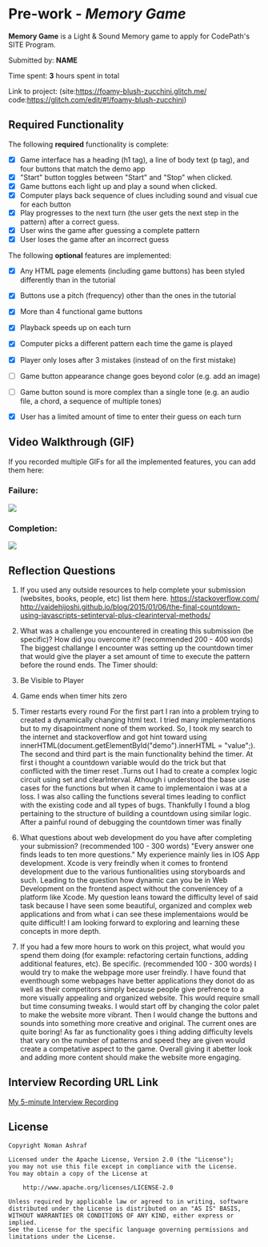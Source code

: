 # Pre-work - *Memory Game*

**Memory Game** is a Light & Sound Memory game to apply for CodePath's SITE Program. 

Submitted by: **NAME**

Time spent: **3** hours spent in total

Link to project: (site:https://foamy-blush-zucchini.glitch.me/
                  code:https://glitch.com/edit/#!/foamy-blush-zucchini)

## Required Functionality

The following **required** functionality is complete:

* [X] Game interface has a heading (h1 tag), a line of body text (p tag), and four buttons that match the demo app
* [X] "Start" button toggles between "Start" and "Stop" when clicked. 
* [X] Game buttons each light up and play a sound when clicked. 
* [X] Computer plays back sequence of clues including sound and visual cue for each button
* [X] Play progresses to the next turn (the user gets the next step in the pattern) after a correct guess. 
* [X] User wins the game after guessing a complete pattern
* [X] User loses the game after an incorrect guess

The following **optional** features are implemented:

* [X] Any HTML page elements (including game buttons) has been styled differently than in the tutorial
* [X] Buttons use a pitch (frequency) other than the ones in the tutorial
* [X] More than 4 functional game buttons
* [X] Playback speeds up on each turn
* [X] Computer picks a different pattern each time the game is played
* [X] Player only loses after 3 mistakes (instead of on the first mistake)
* [ ] Game button appearance change goes beyond color (e.g. add an image)
* [ ] Game button sound is more complex than a single tone (e.g. an audio file, a chord, a sequence of multiple tones)
* [X] User has a limited amount of time to enter their guess on each turn


## Video Walkthrough (GIF)

If you recorded multiple GIFs for all the implemented features, you can add them here:
### Failure:
![](https://i.imgur.com/4NtNvUU.gif)
### Completion:
![](https://i.imgur.com/Er05eHW.gif)

## Reflection Questions
1. If you used any outside resources to help complete your submission (websites, books, people, etc) list them here. 
https://stackoverflow.com/
http://vaidehijoshi.github.io/blog/2015/01/06/the-final-countdown-using-javascripts-setinterval-plus-clearinterval-methods/

2. What was a challenge you encountered in creating this submission (be specific)? How did you overcome it? (recommended 200 - 400 words) 
 The biggest challange I encounter was setting up the countdown timer that would give the player a set amount of time to execute the pattern before the round ends. The Timer should:
 1. Be Visible to Player
 2. Game ends when timer hits zero
 3. Timer restarts every round
For the first part I ran into a problem trying to created a dynamically changing html text. I tried many implementations but to my disapointment none of them worked. So, I took my search to the internet and stackoverflow and got hint toward using innerHTML(document.getElementById("demo").innerHTML = "value";). The second and third part is the main functionality behind the timer. At first i thought a countdown variable would do the trick but that conflicted with the timer reset .Turns out I had to create a complex logic circuit using set and clearInterval. Athough i understood the base use cases for the functions but when it came to implementaion i was at a loss. I was also calling the functions several times leading to conflict with the existing code and all types of bugs. Thankfully I found a blog pertaining to the structure of building a countdown using similar logic. After a painful round of debugging the countdown timer was finally

3. What questions about web development do you have after completing your submission? (recommended 100 - 300 words) 
   "Every answer one finds leads to ten more questions." My experience mainly lies in IOS App development. Xcode is very freindly when it comes to frontend development due to the various funtionalities using storyboards and such. Leading to the question how dynamic can you be in Web Development on the frontend aspect without the conveniencey of a platform like Xcode. My question leans toward the difficulty level of said task because I have seen some beautiful, organized and complex web applications and from what i can see these implementaions would be quite difficult! I am looking forward to exploring and learning these concepts in  more depth.

4. If you had a few more hours to work on this project, what would you spend them doing (for example: refactoring certain functions, adding additional features, etc). Be specific. (recommended 100 - 300 words) 
   I would try to make the webpage more user freindly. I have found that eventhough some webpages have better applications they donot do as well as their competitors simply because people give prefrence to a more visually appealing and organized website. This would require small but time consuming tweaks. I would start off by changing the color palet to make the website more vibrant. Then I would change the buttons and sounds into something more creative and original. The current ones are quite boring! As far as functionality goes i thing adding difficulty levels that vary on the number of patterns and speed they are given would create a competative aspect to the game. Overall giving it abetter look and adding more content should make the website more engaging.


## Interview Recording URL Link

[My 5-minute Interview Recording](https://drive.google.com/file/d/1DhH0Q1VDs2-2zWyCxs211GPPnEnQFOLl/view?usp=sharing)


## License

    Copyright Noman Ashraf

    Licensed under the Apache License, Version 2.0 (the "License");
    you may not use this file except in compliance with the License.
    You may obtain a copy of the License at

        http://www.apache.org/licenses/LICENSE-2.0

    Unless required by applicable law or agreed to in writing, software
    distributed under the License is distributed on an "AS IS" BASIS,
    WITHOUT WARRANTIES OR CONDITIONS OF ANY KIND, either express or implied.
    See the License for the specific language governing permissions and
    limitations under the License.
